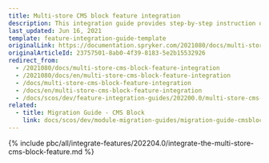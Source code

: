 ```yaml
---
title: Multi-store CMS block feature integration
description: This integration guide provides step-by-step instruction on integrating Multi-store CMS Block Feature into your project.
last_updated: Jun 16, 2021
template: feature-integration-guide-template
originalLink: https://documentation.spryker.com/2021080/docs/multi-store-cms-block-feature-integration
originalArticleId: 23757501-8ab0-4f39-8183-5e2b15532926
redirect_from:
  - /2021080/docs/multi-store-cms-block-feature-integration
  - /2021080/docs/en/multi-store-cms-block-feature-integration
  - /docs/multi-store-cms-block-feature-integration
  - /docs/en/multi-store-cms-block-feature-integration
  - /docs/scos/dev/feature-integration-guides/202200.0/multi-store-cms-block-feature-integration.html
related:
  - title: Migration Guide - CMS Block
    link: docs/scos/dev/module-migration-guides/migration-guide-cmsblock.html
---
```


{% include pbc/all/integrate-features/202204.0/integrate-the-multi-store-cms-block-feature.md %} <!-- To edit, see /_includes/pbc/all/integrate-features/202204.0/integrate-the-multi-store-cms-block-feature.md -->
